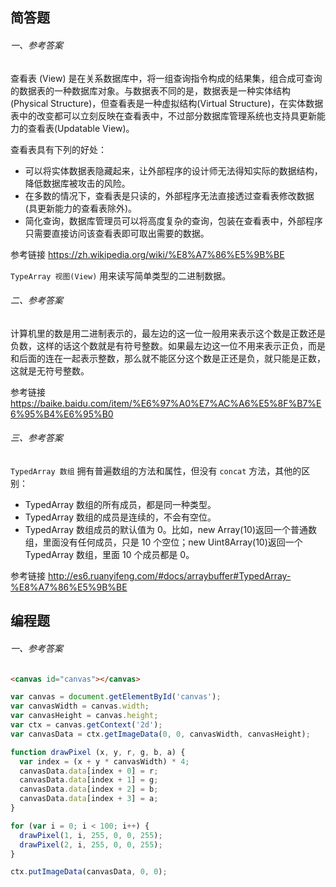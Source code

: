 ## 简答题

###### 一、参考答案
查看表 (View) 是在关系数据库中，将一组查询指令构成的结果集，组合成可查询的数据表的一种数据库对象。与数据表不同的是，数据表是一种实体结构(Physical Structure)，但查看表是一种虚拟结构(Virtual Structure)，在实体数据表中的改变都可以立刻反映在查看表中，不过部分数据库管理系统也支持具更新能力的查看表(Updatable View)。

查看表具有下列的好处：

- 可以将实体数据表隐藏起来，让外部程序的设计师无法得知实际的数据结构，降低数据库被攻击的风险。
- 在多数的情况下，查看表是只读的，外部程序无法直接透过查看表修改数据(具更新能力的查看表除外)。
- 简化查询，数据库管理员可以将高度复杂的查询，包装在查看表中，外部程序只需要直接访问该查看表即可取出需要的数据。

参考链接 <https://zh.wikipedia.org/wiki/%E8%A7%86%E5%9B%BE>

`TypeArray 视图(View)` 用来读写简单类型的二进制数据。

###### 二、参考答案

计算机里的数是用二进制表示的，最左边的这一位一般用来表示这个数是正数还是负数，这样的话这个数就是有符号整数。如果最左边这一位不用来表示正负，而是和后面的连在一起表示整数，那么就不能区分这个数是正还是负，就只能是正数，这就是无符号整数。

参考链接 <https://baike.baidu.com/item/%E6%97%A0%E7%AC%A6%E5%8F%B7%E6%95%B4%E6%95%B0>

###### 三、参考答案

`TypedArray 数组` 拥有普遍数组的方法和属性，但没有 `concat` 方法，其他的区别：

- TypedArray 数组的所有成员，都是同一种类型。
- TypedArray 数组的成员是连续的，不会有空位。
- TypedArray 数组成员的默认值为 0。比如，new Array(10)返回一个普通数组，里面没有任何成员，只是 10 个空位；new Uint8Array(10)返回一个 TypedArray 数组，里面 10 个成员都是 0。

参考链接 <http://es6.ruanyifeng.com/#docs/arraybuffer#TypedArray-%E8%A7%86%E5%9B%BE>

## 编程题

###### 一、参考答案
```html
<canvas id="canvas"></canvas>
```
```js
var canvas = document.getElementById('canvas');
var canvasWidth = canvas.width;
var canvasHeight = canvas.height;
var ctx = canvas.getContext('2d');
var canvasData = ctx.getImageData(0, 0, canvasWidth, canvasHeight);

function drawPixel (x, y, r, g, b, a) {
  var index = (x + y * canvasWidth) * 4;
  canvasData.data[index + 0] = r;
  canvasData.data[index + 1] = g;
  canvasData.data[index + 2] = b;
  canvasData.data[index + 3] = a;
}

for (var i = 0; i < 100; i++) {
  drawPixel(1, i, 255, 0, 0, 255);
  drawPixel(2, i, 255, 0, 0, 255);
}

ctx.putImageData(canvasData, 0, 0);
```